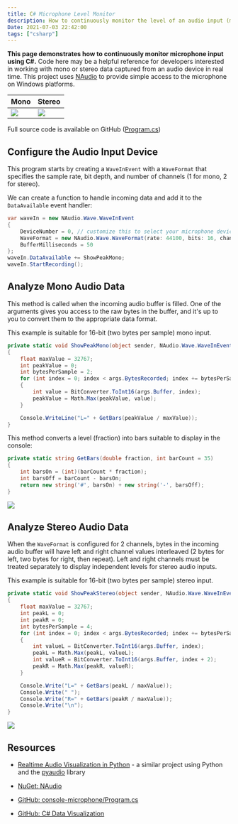 ```yaml
---
title: C# Microphone Level Monitor
description: How to continuously monitor the level of an audio input (mono or stereo) with C#
Date: 2021-07-03 22:42:00
tags: ["csharp"]
---
```




**This page demonstrates how to continuously monitor microphone input using C#.** Code here may be a helpful reference  for developers interested in working with mono or stereo data captured from an audio device in real time. This project uses [NAudio](https://www.nuget.org/packages/NAudio) to provide simple access to the microphone on Windows platforms.

Mono | Stereo
---|---
<img src='https://swharden.com/static/2021/07/03/microphone-mono.gif'>|<img src='https://swharden.com/static/2021/07/03/microphone-stereo.gif'>

 Full source code is available on GitHub ([Program.cs](https://github.com/swharden/Csharp-Data-Visualization/blob/master/examples/2021-07-03-console-microphone/Program.cs))



## Configure the Audio Input Device

This program starts by creating a `WaveInEvent` with a `WaveFormat` that specifies the sample rate, bit depth, and number of channels (1 for mono, 2 for stereo).

We can create a function to handle incoming data and add it to the `DataAvailable` event handler:

```cs
var waveIn = new NAudio.Wave.WaveInEvent
{
    DeviceNumber = 0, // customize this to select your microphone device
    WaveFormat = new NAudio.Wave.WaveFormat(rate: 44100, bits: 16, channels: 1),
    BufferMilliseconds = 50
};
waveIn.DataAvailable += ShowPeakMono;
waveIn.StartRecording();
```

## Analyze Mono Audio Data

This method is called when the incoming audio buffer is filled. One of the arguments gives you access to the raw bytes in the buffer, and it's up to you to convert them to the appropriate data format. 

This example is suitable for 16-bit (two bytes per sample) mono input.

```cs
private static void ShowPeakMono(object sender, NAudio.Wave.WaveInEventArgs args)
{
    float maxValue = 32767;
    int peakValue = 0;
    int bytesPerSample = 2;
    for (int index = 0; index < args.BytesRecorded; index += bytesPerSample)
    {
        int value = BitConverter.ToInt16(args.Buffer, index);
        peakValue = Math.Max(peakValue, value);
    }

    Console.WriteLine("L=" + GetBars(peakValue / maxValue));
}
```

This method converts a level (fraction) into bars suitable to display in the console:

```cs
private static string GetBars(double fraction, int barCount = 35)
{
    int barsOn = (int)(barCount * fraction);
    int barsOff = barCount - barsOn;
    return new string('#', barsOn) + new string('-', barsOff);
}
```

<div class="text-center">

![](https://swharden.com/static/2021/07/03/microphone-mono.gif)

</div>

## Analyze Stereo Audio Data

When the `WaveFormat` is configured for 2 channels, bytes in the incoming audio buffer will have left and right channel values interleaved (2 bytes for left, two bytes for right, then repeat). Left and right channels must be treated separately to display independent levels for stereo audio inputs.

This example is suitable for 16-bit (two bytes per sample) stereo input.

```cs
private static void ShowPeakStereo(object sender, NAudio.Wave.WaveInEventArgs args)
{
    float maxValue = 32767;
    int peakL = 0;
    int peakR = 0;
    int bytesPerSample = 4;
    for (int index = 0; index < args.BytesRecorded; index += bytesPerSample)
    {
        int valueL = BitConverter.ToInt16(args.Buffer, index);
        peakL = Math.Max(peakL, valueL);
        int valueR = BitConverter.ToInt16(args.Buffer, index + 2);
        peakR = Math.Max(peakR, valueR);
    }

    Console.Write("L=" + GetBars(peakL / maxValue));
    Console.Write(" ");
    Console.Write("R=" + GetBars(peakR / maxValue));
    Console.Write("\n");
}
```

<div class="text-center">

![](https://swharden.com/static/2021/07/03/microphone-stereo.gif)

</div>

## Resources

* [Realtime Audio Visualization in Python](https://swharden.com/blog/2016-07-19-realtime-audio-visualization-in-python/) - a similar project using Python and the [pyaudio](http://people.csail.mit.edu/hubert/pyaudio/) library

* [NuGet: NAudio](https://www.nuget.org/packages/NAudio)

* [GitHub: console-microphone/Program.cs](https://github.com/swharden/Csharp-Data-Visualization/blob/master/examples/2021-07-03-console-microphone/Program.cs)

* [GitHub: C# Data Visualization](https://github.com/swharden/Csharp-Data-Visualization)
